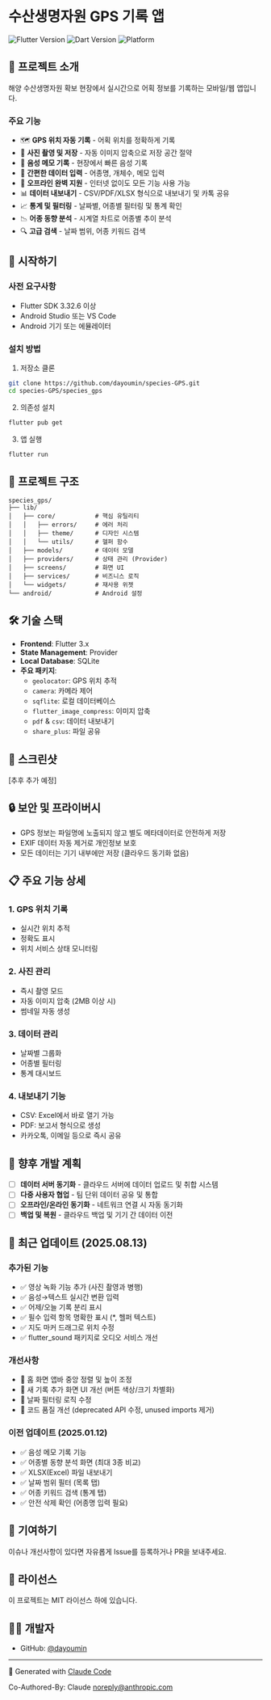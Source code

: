 # 수산생명자원 GPS 기록 앱

<img src="https://img.shields.io/badge/Flutter-3.32.6-blue" alt="Flutter Version">
<img src="https://img.shields.io/badge/Dart-3.8.1-blue" alt="Dart Version">
<img src="https://img.shields.io/badge/Platform-Android%20|%20Web-green" alt="Platform">

## 📱 프로젝트 소개

해양 수산생명자원 확보 현장에서 실시간으로 어획 정보를 기록하는 모바일/웹 앱입니다.

### 주요 기능
- 🗺️ **GPS 위치 자동 기록** - 어획 위치를 정확하게 기록
- 📸 **사진 촬영 및 저장** - 자동 이미지 압축으로 저장 공간 절약
- 🎤 **음성 메모 기록** - 현장에서 빠른 음성 기록
- 📝 **간편한 데이터 입력** - 어종명, 개체수, 메모 입력
- 💾 **오프라인 완벽 지원** - 인터넷 없이도 모든 기능 사용 가능
- 📊 **데이터 내보내기** - CSV/PDF/XLSX 형식으로 내보내기 및 카톡 공유
- 📈 **통계 및 필터링** - 날짜별, 어종별 필터링 및 통계 확인
- 📉 **어종 동향 분석** - 시계열 차트로 어종별 추이 분석
- 🔍 **고급 검색** - 날짜 범위, 어종 키워드 검색

## 🚀 시작하기

### 사전 요구사항
- Flutter SDK 3.32.6 이상
- Android Studio 또는 VS Code
- Android 기기 또는 에뮬레이터

### 설치 방법

1. 저장소 클론
```bash
git clone https://github.com/dayoumin/species-GPS.git
cd species-GPS/species_gps
```

2. 의존성 설치
```bash
flutter pub get
```

3. 앱 실행
```bash
flutter run
```

## 📁 프로젝트 구조

```
species_gps/
├── lib/
│   ├── core/           # 핵심 유틸리티
│   │   ├── errors/     # 에러 처리
│   │   ├── theme/      # 디자인 시스템
│   │   └── utils/      # 헬퍼 함수
│   ├── models/         # 데이터 모델
│   ├── providers/      # 상태 관리 (Provider)
│   ├── screens/        # 화면 UI
│   ├── services/       # 비즈니스 로직
│   └── widgets/        # 재사용 위젯
└── android/            # Android 설정
```

## 🛠️ 기술 스택

- **Frontend**: Flutter 3.x
- **State Management**: Provider
- **Local Database**: SQLite
- **주요 패키지**:
  - `geolocator`: GPS 위치 추적
  - `camera`: 카메라 제어
  - `sqflite`: 로컬 데이터베이스
  - `flutter_image_compress`: 이미지 압축
  - `pdf` & `csv`: 데이터 내보내기
  - `share_plus`: 파일 공유

## 📸 스크린샷

[추후 추가 예정]

## 🔒 보안 및 프라이버시

- GPS 정보는 파일명에 노출되지 않고 별도 메타데이터로 안전하게 저장
- EXIF 데이터 자동 제거로 개인정보 보호
- 모든 데이터는 기기 내부에만 저장 (클라우드 동기화 없음)

## 📋 주요 기능 상세

### 1. GPS 위치 기록
- 실시간 위치 추적
- 정확도 표시
- 위치 서비스 상태 모니터링

### 2. 사진 관리
- 즉시 촬영 모드
- 자동 이미지 압축 (2MB 이상 시)
- 썸네일 자동 생성

### 3. 데이터 관리
- 날짜별 그룹화
- 어종별 필터링
- 통계 대시보드

### 4. 내보내기 기능
- CSV: Excel에서 바로 열기 가능
- PDF: 보고서 형식으로 생성
- 카카오톡, 이메일 등으로 즉시 공유

## 🚧 향후 개발 계획

- [ ] **데이터 서버 동기화** - 클라우드 서버에 데이터 업로드 및 취합 시스템
- [ ] **다중 사용자 협업** - 팀 단위 데이터 공유 및 통합
- [ ] **오프라인/온라인 동기화** - 네트워크 연결 시 자동 동기화
- [ ] **백업 및 복원** - 클라우드 백업 및 기기 간 데이터 이전

## 🔄 최근 업데이트 (2025.08.13)

### 추가된 기능
- ✅ 영상 녹화 기능 추가 (사진 촬영과 병행)
- ✅ 음성→텍스트 실시간 변환 입력
- ✅ 어제/오늘 기록 분리 표시
- ✅ 필수 입력 항목 명확한 표시 (*, 헬퍼 텍스트)
- ✅ 지도 마커 드래그로 위치 수정
- ✅ flutter_sound 패키지로 오디오 서비스 개선

### 개선사항
- 🔧 홈 화면 앱바 중앙 정렬 및 높이 조정
- 🔧 새 기록 추가 화면 UI 개선 (버튼 색상/크기 차별화)
- 🔧 날짜 필터링 로직 수정
- 🔧 코드 품질 개선 (deprecated API 수정, unused imports 제거)

### 이전 업데이트 (2025.01.12)
- ✅ 음성 메모 기록 기능
- ✅ 어종별 동향 분석 화면 (최대 3종 비교)
- ✅ XLSX(Excel) 파일 내보내기
- ✅ 날짜 범위 필터 (목록 탭)
- ✅ 어종 키워드 검색 (통계 탭)
- ✅ 안전 삭제 확인 (어종명 입력 필요)

## 🤝 기여하기

이슈나 개선사항이 있다면 자유롭게 Issue를 등록하거나 PR을 보내주세요.

## 📝 라이선스

이 프로젝트는 MIT 라이선스 하에 있습니다.

## 👨‍💻 개발자

- GitHub: [@dayoumin](https://github.com/dayoumin)

---

🤖 Generated with [Claude Code](https://claude.ai/code)

Co-Authored-By: Claude <noreply@anthropic.com>